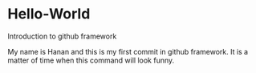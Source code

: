 # Hello-World
Introduction to github framework


My name is Hanan and this is my first commit in github framework. It is a matter of time when this command will look funny.
